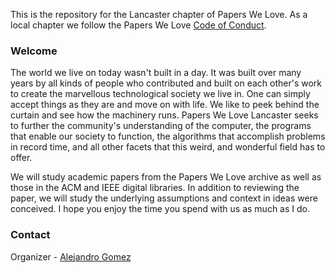 This is the repository for the Lancaster chapter of Papers We Love. As a local chapter we follow the Papers We Love [Code of Conduct](https://github.com/papers-we-love/lancaster/blob/master/code-of-conduct.md).

### Welcome
The world we live on today wasn't built in a day. It was built over many years by all kinds of people who contributed and built on each other's work to create the marvellous technological society we live in. One can simply accept things as they are and move on with life. We like to peek behind the curtain and see how the machinery runs. Papers We Love Lancaster seeks to further the community's understanding of the computer, the programs that enable our society to function, the algorithms that accomplish problems in record time, and all other facets that this weird, and wonderful field has to offer.

We will study academic papers from the Papers We Love archive as well as those in the ACM and IEEE digital libraries. In addition to reviewing the paper, we will study the underlying assumptions and context in ideas were conceived. I hope you enjoy the time you spend with us as much as I do. 


### Contact
Organizer - [Alejandro Gomez](mailto:agomez314@protonmail.com")
